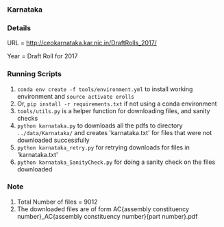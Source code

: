 ### Karnataka


### Details

URL = http://ceokarnataka.kar.nic.in/DraftRolls_2017/

Year = Draft Roll for 2017

### Running Scripts

1. `conda env create -f tools/environment.yml` to install working environment and
    `source activate erolls`
2.  Or, `pip install -r requirements.txt` if not using a conda environment
3. `tools/utils.py` is a helper function for downloading files, and sanity checks
4. `python karnataka.py` to downloads all the pdfs to directory `../data/Karnataka/`
    and creates 'karnataka.txt' for files that were not downloaded successfully
5. `python karnataka_retry.py` for retrying downloads for files in 'karnataka.txt'
6. `python karnataka_SanityCheck.py` for doing a sanity check on the files downloaded

### Note
1. Total Number of files =  9012
2. The downloaded files are of form AC{assembly constituency number}_AC{assembly constituency number}{part number}.pdf


